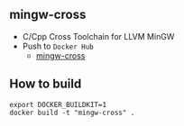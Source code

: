 mingw-cross
------

* C/Cpp Cross Toolchain for LLVM MinGW
* Push to `Docker Hub`
  - [mingw-cross](https://hub.docker.com/r/valord577/mingw-cross/tags)

How to build 
------

```shell
export DOCKER_BUILDKIT=1
docker build -t "mingw-cross" .
```
